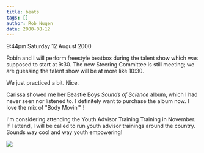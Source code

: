 ```yaml
---
title: beats
tags: []
author: Rob Nugen
date: 2000-08-12
---
```


<p class=date>9:44pm Saturday 12 August 2000</p>

<p>Robin and I will perform freestyle beatbox during
the talent show which was supposed to start at 9:30. 
The new Steering Committee is still meeting; we are
guessing the talent show will be at more like 10:30.

<p>We just practiced a bit.  Nice.

<p>Carissa showed me her Beastie Boys <em>Sounds of
Science</em> album, which I had never seen nor
listened to.  I definitely want to purchase the album
now.  I love the mix of "Body Movin'" !

<p>I'm considering attending the Youth Advisor
Training Training in November.  If I attend, I will be
called to run youth advisor trainings around the
country.  Sounds way cool and way youth empowering!

<p><img src="/images/rob/wL-ROB.gif">
